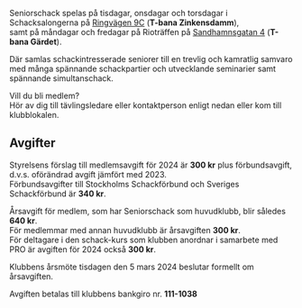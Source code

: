 Seniorschack spelas på tisdagar, onsdagar och torsdagar i Schacksalongerna på [Ringvägen 9C](https://goo.gl/maps/QvjjjhTWNoS3iQt66) (**T-bana Zinkensdamm**),  
samt på måndagar och fredagar på Rioträffen på [Sandhamnsgatan 4](https://maps.app.goo.gl/QcKuataRc74koJP39) (**T-bana Gärdet**).

Där samlas schackintresserade seniorer till en trevlig och kamratlig samvaro  
med många spännande schackpartier och utvecklande seminarier samt spännande simultanschack.  

Vill du bli medlem?  
Hör av dig till tävlingsledare eller kontaktperson enligt nedan eller kom till klubblokalen.

## Avgifter

Styrelsens förslag till medlemsavgift för 2024 är **300 kr** plus förbundsavgift,  
d.v.s. oförändrad avgift jämfört med 2023.  
Förbundsavgifter till Stockholms Schackförbund och Sveriges Schackförbund är **340 kr**.

Årsavgift för medlem, som har Seniorschack som huvudklubb, blir således **640 kr**.  
För medlemmar med annan huvudklubb är årsavgiften **300 kr**.  
För deltagare i den schack-kurs som klubben anordnar i samarbete med PRO
är avgiften för 2024 också **300 kr**.  

Klubbens årsmöte tisdagen den 5 mars 2024 beslutar formellt om årsavgiften.

Avgiften betalas till klubbens bankgiro nr. **111-1038**
